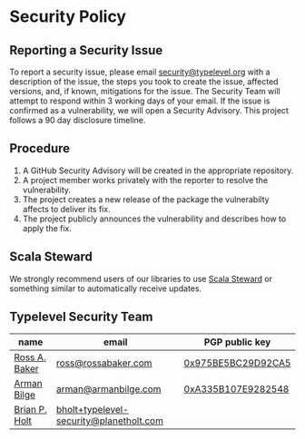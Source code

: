 # Security Policy

## Reporting a Security Issue

To report a security issue, please email [security@typelevel.org](mailto:security@typelevel.org) with a description of the issue, the steps you took to create the issue, affected versions, and, if known, mitigations for the issue.  The Security Team will attempt to respond within 3 working days of your email.  If the issue is confirmed as a vulnerability, we will open a Security Advisory.  This project follows a 90 day disclosure timeline.

## Procedure

1. A GitHub Security Advisory will be created in the appropriate repository.
2. A project member works privately with the reporter to resolve the vulnerability.
3. The project creates a new release of the package the vulnerabilty affects to deliver its fix.
4. The project publicly announces the vulnerability and describes how to apply the fix.

## Scala Steward

We strongly recommend users of our libraries to use [Scala Steward](https://github.com/scala-steward-org/scala-steward) or something similar to 
automatically receive updates.

## Typelevel Security Team

|name | email | PGP public key
|-----|---------|-----|
| [Ross A. Baker](https://github.com/rossabaker)| ross@rossabaker.com | [0x975BE5BC29D92CA5](https://keyserver.ubuntu.com/pks/lookup?op=get&search=0x904c153733dbb0106915c0bd975be5bc29d92ca5)
| [Arman Bilge](https://github.com/armanbilge) | arman@armanbilge.com | [0xA335B107E9282548](https://keyserver.ubuntu.com/pks/lookup?op=get&search=0x1CAE49948EE0A2D7154A2B62A335B107E9282548)
| [Brian P. Holt](https://github.com/bpholt) | bholt+typelevel-security@planetholt.com |
